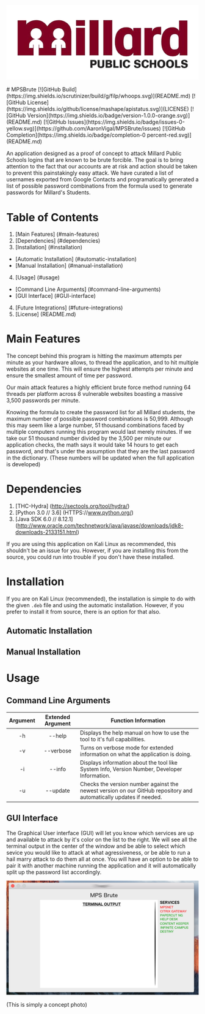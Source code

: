 <p align="center">
  <img src="media/banner.png" />
</p>
# MPSBrute
[![GitHub Build](https://img.shields.io/scrutinizer/build/g/filp/whoops.svg)](README.md)
[![GitHub License](https://img.shields.io/github/license/mashape/apistatus.svg)](LICENSE)
[![GitHub Version](https://img.shields.io/badge/version-1.0.0-orange.svg)](README.md)
[![GitHub Issues](https://img.shields.io/badge/issues-0-yellow.svg)](https://github.com/AaronVigal/MPSBrute/issues)
[![GitHub Completion](https://img.shields.io/badge/completion-0 percent-red.svg)](README.md)

An application designed as a proof of concept to attack Millard Public Schools logins that are known to be brute forcible. The goal is to bring attention to the fact that our accounts are at risk and action should be taken to prevent this painstakingly easy attack. We have curated a list of usernames exported from Google Contacts and programatically generated a list of possible password combinations from the formula used to generate passwords for Millard's Students. 

Table of Contents
==================

1. [Main Features] (#main-features)
2. [Dependencies] (#dependencies)
3. [Installation] (#installation)
  * [Automatic Installation] (#automatic-installation)
  * [Manual Installation] (#manual-installation)
4. [Usage] (#usage)
  * [Command Line Arguments] (#command-line-arguments)
  * [GUI Interface] (#GUI-interface)
4. [Future Integrations] (#future-integrations)
5. [License] (README.md)

Main Features
=============

The concept behind this program is hitting the maximum attempts per minute as your hardware allows, to thread the application, and to hit multiple websites at one time. This will ensure the highest attempts per minute and ensure the smallest amount of time per password.

Our main attack features a highly efficient brute force method running 64 threads per platform across 8 vulnerable websites boasting a massive 3,500 passwords per minute.

Knowing the formula to create the password list for all Millard students, the maximum number of possible password combinations is 50,999. Although this may seem like a large number, 51 thousand combinations faced by multiple computers running this program would last merely minutes. If we take our 51 thousand number divided by the 3,500 per minute our application checks, the math says it would take 14 hours to get each password, and that's under the assumption that they are the last password in the dictionary. (These numbers will be updated when the full application is developed)

Dependencies
============

1. [THC-Hydra] (http://sectools.org/tool/hydra/)
2. [Python 3.0 // 3.6] (HTTPS://www.python.org/)
3. [Java SDK 6.0 // 8.12.1] (http://www.oracle.com/technetwork/java/javase/downloads/jdk8-downloads-2133151.html)

If you are using this application on Kali Linux as recommended, this shouldn't be an issue for you. However, if you are installing this from the source, you could run into trouble if you don't have these installed.

Installation
============

If you are on Kali Linux (recommended), the installation is simple to do with the given <code>.deb</code> file and using the automatic installation. However, if you prefer to install it from source, there is an option for that also.


Automatic Installation
----------------------

Manual Installation
-------------------


Usage
=====

Command Line Arguments
----------------------
| Argument | Extended Argument | Function Information                                                                                               |
|:--------:|:-----------------:|--------------------------------------------------------------------------------------------------------------------|
|    -h    |       --help      | Displays the help manual on how to use the tool to it's full capabilities.                                         |
|    -v    |     --verbose     | Turns on verbose mode for extended information on what the application is doing.                                   |
|    -i    |       --info      | Displays information about the tool like System Info, Version Number, Developer Information.                       |
|    -u    |      --update     | Checks the version number against the newest version on our GitHub repository and automatically updates if needed. |

GUI Interface
-------------
The Graphical User interface (GUI) will let you know which services are up and available to attack by it's color on the list to the right. We will see all the terminal output in the center of the window and be able to select which sevice you would like to attack at what agressiveness, or be able to run a hail marry attack to do them all at once. You will have an option to be able to pair it with another machine running the application and it will automatically split up the password list accordingly.
<p align="center">
  <img src="media/gui.png" />
</p>
(This is simply a concept photo)
